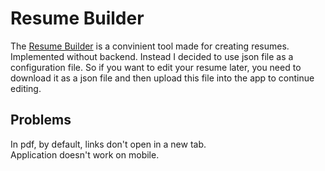 # Resume Builder

The [Resume Builder](https://ivanchernykh.github.io/cv-generator-build/) is a convinient tool made for creating resumes. Implemented without backend. Instead I decided to use json file as a configuration file. So if you want to edit your resume later, you need to download it as a json file and then upload this file into the app to continue editing.

## Problems

In pdf, by default, links don't open in a new tab.\
Application doesn't work on mobile.
